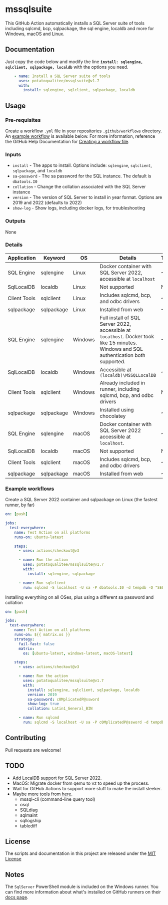 # mssqlsuite
This GitHub Action automatically installs a SQL Server suite of tools including sqlcmd, bcp, sqlpackage, the sql engine, localdb and more for Windows, macOS and Linux.

## Documentation

Just copy the code below and modify the line **`install: sqlengine, sqlclient, sqlpackage, localdb`** with the options you need.

```yaml
    - name: Install a SQL Server suite of tools
      uses: potatoqualitee/mssqlsuite@v1.7
      with:
        install: sqlengine, sqlclient, sqlpackage, localdb
```

## Usage

### Pre-requisites

Create a workflow `.yml` file in your repositories `.github/workflows` directory. An [example workflow](#example-workflow) is available below. For more information, reference the GitHub Help Documentation for [Creating a workflow file](https://help.github.com/en/articles/configuring-a-workflow#creating-a-workflow-file).

### Inputs

* `install` - The apps to install. Options include: `sqlengine`, `sqlclient`, `sqlpackage`, and `localdb`
* `sa-password` - The sa password for the SQL instance. The default is `dbatools.I0`
* `collation` - Change the collation associated with the SQL Server instance
* `version` - The version of SQL Server to install in year format. Options are 2019 and 2022 (defaults to 2022)
* `show-log` - Show logs, including docker logs, for troubleshooting

### Outputs

None

### Details

| Application | Keyword | OS | Details | Time |
| -------------- | ------------- | -------------------------------------------------------------------------------------------------------------------------------------------------- | ------------------------------------ | ------------- |
| SQL Engine | sqlengine | Linux | Docker container with SQL Server 2022, accessible at `localhost` | ~30s |
| SqlLocalDB | localdb | Linux | Not supported | N/A |
| Client Tools | sqlclient | Linux | Includes sqlcmd, bcp, and odbc drivers | ~15s |
| sqlpackage | sqlpackage | Linux | Installed from web | ~5s |
| SQL Engine | sqlengine | Windows | Full install of SQL Server 2022, accessible at `localhost`. Docker took like 15 minutes. Windows and SQL authentication both supported. | ~3m |
| SqlLocalDB | localdb | Windows | Accessible at `(localdb)\MSSQLLocalDB` | ~30s |
| Client Tools | sqlclient | Windows | Already included in runner, including sqlcmd, bcp, and odbc drivers | N/A |
| sqlpackage | sqlpackage | Windows | Installed using chocolatey | ~20s |
| SQL Engine | sqlengine | macOS | Docker container with SQL Server 2022 accessible at `localhost`. | ~7m |
| SqlLocalDB | localdb | macOS | Not supported | N/A |
| Client Tools | sqlclient | macOS | Includes sqlcmd, bcp, and odbc drivers | ~20s |
| sqlpackage | sqlpackage | macOS | Installed from web | ~5s |

### Example workflows

Create a SQL Server 2022 container and sqlpackage on Linux (the fastest runner, by far)

```yaml
on: [push]

jobs:
  test-everywhere:
    name: Test Action on all platforms
    runs-on: ubuntu-latest

    steps:
      - uses: actions/checkout@v3

      - name: Run the action
        uses: potatoqualitee/mssqlsuite@v1.7
        with:
          install: sqlengine, sqlpackage

      - name: Run sqlclient
        run: sqlcmd -S localhost -U sa -P dbatools.I0 -d tempdb -Q "SELECT @@version;" -C
```

Installing everything on all OSes, plus using a different sa password and collation

```yaml
on: [push]

jobs:
  test-everywhere:
    name: Test Action on all platforms
    runs-on: ${{ matrix.os }}
    strategy:
      fail-fast: false
      matrix:
        os: [ubuntu-latest, windows-latest, macOS-latest]

    steps:
      - uses: actions/checkout@v3

      - name: Run the action
        uses: potatoqualitee/mssqlsuite@v1.7
        with:
          install: sqlengine, sqlclient, sqlpackage, localdb
          version: 2019
          sa-password: c0MplicatedP@ssword
          show-log: true
          collation: Latin1_General_BIN

      - name: Run sqlcmd
        run: sqlcmd -S localhost -U sa -P c0MplicatedP@ssword -d tempdb -Q "SELECT @@version;" -C
```

## Contributing
Pull requests are welcome!

## TODO
* Add LocalDB support for SQL Server 2022.
* MacOS: Migrate docker from qemu to vz to speed up the process.
* Wait for GitHub Actions to support more stuff to make the install sleeker.
* Maybe more tools from [here](https://docs.microsoft.com/en-us/sql/tools/sqlpackage/sqlpackage-download?view=sql-server-ver15).
  * mssql-cli (command-line query tool)
  * osql
  * SQLdiag
  * sqlmaint
  * sqllogship
  * tablediff

## License
The scripts and documentation in this project are released under the [MIT License](LICENSE)

## Notes

The `SqlServer` PowerShell module is included on the Windows runner. You can find more information about what's installed on GitHub runners on their [docs page](https://docs.github.com/en/actions/using-github-hosted-runners/about-github-hosted-runners#supported-software).


